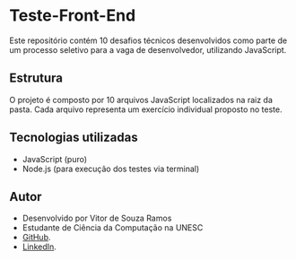 # Teste-Front-End
Este repositório contém 10 desafios técnicos desenvolvidos como parte de um processo seletivo para a vaga de desenvolvedor, utilizando JavaScript.

## Estrutura

O projeto é composto por 10 arquivos JavaScript localizados na raiz da pasta. Cada arquivo representa um exercício individual proposto no teste.

## Tecnologias utilizadas

- JavaScript (puro)
- Node.js (para execução dos testes via terminal)

## Autor
- Desenvolvido por Vitor de Souza Ramos
- Estudante de Ciência da Computação na UNESC
- [GitHub](https://github.com/vitor-sramos). 
- [LinkedIn](https://www.linkedin.com/in/vitor-ramos-934302349).
